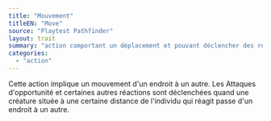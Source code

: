 ```yaml
---
title: "Mouvement"
titleEN: "Move"
source: "Playtest Pathfinder"
layout: trait
summary: "action comportant un déplacement et pouvant déclencher des réactions"
categories:
  - "action"
---
```

Cette action implique un mouvement d'un endroit à un autre. Les Attaques d'opportunité et certaines autres réactions sont déclenchées quand une créature située à une certaine distance de l'individu qui réagit passe d'un endroit à un autre.
